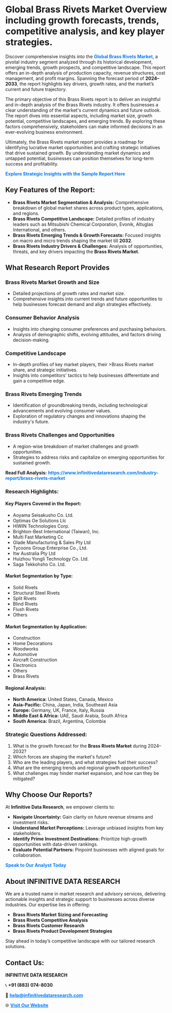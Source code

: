 <h1>Global Brass Rivets Market Overview including growth forecasts, trends, competitive analysis, and key player strategies.</h1>
<p>
Discover comprehensive insights into the 
<a href="https://www.infinitivedataresearch.com/industry-report/brass-rivets-market" rel="dofollow" style="color: #007BFF; text-decoration: none;"><strong>Global Brass Rivets Market</strong></a>, a pivotal industry segment analyzed through its historical development, emerging trends, growth prospects, and competitive landscape. This report offers an in-depth analysis of production capacity, revenue structures, cost management, and profit margins. Spanning the forecast period of <strong>2024–2033</strong>, the report highlights key drivers, growth rates, and the market’s current and future trajectory.
</p>
<p>
The primary objective of this Brass Rivets report is to deliver an insightful and in-depth analysis of the Brass Rivets industry. It offers businesses a clear understanding of the market's current dynamics and future outlook. The report dives into essential aspects, including market size, growth potential, competitive landscapes, and emerging trends. By exploring these factors comprehensively, stakeholders can make informed decisions in an ever-evolving business environment.
</p>
<p>
Ultimately, the Brass Rivets market report provides a roadmap for identifying lucrative market opportunities and crafting strategic initiatives that drive sustained growth. By understanding market dynamics and untapped potential, businesses can position themselves for long-term success and profitability.
</p>
<p>
<a href="https://www.infinitivedataresearch.com/request-sample/reportId=103261" style="color: #007BFF; text-decoration: none;"><strong>Explore Strategic Insights with the Sample Report Here</strong></a>
</p>

<h2>Key Features of the Report:</h2>
<ul>
<li><strong>Brass Rivets Market Segmentation & Analysis:</strong> Comprehensive breakdown of global market shares across product types, applications, and regions.</li>
<li><strong>Brass Rivets Competitive Landscape:</strong> Detailed profiles of industry leaders such as Mitsubishi Chemical Corporation, Evonik, Altuglas International, and others.</li>
<li><strong>Brass Rivets Emerging Trends & Growth Forecasts:</strong> Focused insights on macro and micro trends shaping the market till <strong>2032</strong>.</li>
<li><strong>Brass Rivets Industry Drivers & Challenges:</strong> Analysis of opportunities, threats, and key drivers impacting the <strong>Brass Rivets Market</strong>.</li>
</ul>

<h2>What Research Report Provides</h2>
<h3>Brass Rivets Market Growth and Size</h3>
<ul>
<li>Detailed projections of growth rates and market size.</li>
<li>Comprehensive insights into current trends and future opportunities to help businesses forecast demand and align strategies effectively.</li>
</ul>

<h3>Consumer Behavior Analysis</h3>
<ul>
<li>Insights into changing consumer preferences and purchasing behaviors.</li>
<li>Analysis of demographic shifts, evolving attitudes, and factors driving decision-making.</li>
</ul>

<h3>Competitive Landscape</h3>
<ul>
<li>In-depth profiles of key market players, their >Brass Rivets market share, and strategic initiatives.</li>
<li>Insights into competitors' tactics to help businesses differentiate and gain a competitive edge.</li>
</ul>

<h3>Brass Rivets Emerging Trends</h3>
<ul>
<li>Identification of groundbreaking trends, including technological advancements and evolving consumer values.</li>
<li>Exploration of regulatory changes and innovations shaping the industry's future.</li>
</ul>

<h3>Brass Rivets Challenges and Opportunities</h3>
<ul>
<li>A region-wise breakdown of market challenges and growth opportunities.</li>
<li>Strategies to address risks and capitalize on emerging opportunities for sustained growth.</li>
</ul>
<p><strong>Read Full Analysis:</strong> <a href="https://www.infinitivedataresearch.com/industry-report/brass-rivets-market" rel="dofollow" style="color: #007BFF; text-decoration: none;"><strong>https://www.infinitivedataresearch.com/industry-report/brass-rivets-market</strong></a></p>
<h3>Research Highlights:</h3>
<h4>Key Players Covered in the Report:</h4>
<ul><li>Aoyama Seisakusho Co. Ltd.</li><li>Optimas Oe Solutions Llc</li><li>HIWIN Technologies Corp.</li><li>Brighton-Best International (Taiwan), Inc.</li><li>Multi Fast Marketing Cc</li><li>Glade Manufacturing &amp; Sales Pty Ltd</li><li>Tycoons Group Enterprise Co., Ltd.</li><li>Itw Australia Pty Ltd</li><li>Huizhou Yongli Technology Co. Ltd.</li><li>Saga Tekkohsho Co. Ltd.</li></ul>
<h4>Market Segmentation by Type:</h4>
<ul><li>Solid Rivets</li><li>Structural Steel Rivets</li><li>Split Rivets</li><li>Blind Rivets</li><li>Flush Rivets</li><li>Others</li></ul>
<h4>Market Segmentation by Application:</h4>
<ul><li>Construction</li><li>Home Decorations</li><li>Woodworks</li><li>Automotive</li><li>Aircraft Construction</li><li>Electronics</li><li>Others</li><li>Brass Rivets</li></ul>

<h4>Regional Analysis:</h4>
<ul>
<li><strong>North America:</strong> United States, Canada, Mexico</li>
<li><strong>Asia-Pacific:</strong> China, Japan, India, Southeast Asia</li>
<li><strong>Europe:</strong> Germany, UK, France, Italy, Russia</li>
<li><strong>Middle East & Africa:</strong> UAE, Saudi Arabia, South Africa</li>
<li><strong>South America:</strong> Brazil, Argentina, Colombia</li>
</ul>

<h3>Strategic Questions Addressed:</h3>
<ol>
<li>What is the growth forecast for the <strong>Brass Rivets Market</strong> during 2024–2032?</li>
<li>Which forces are shaping the market's future?</li>
<li>Who are the leading players, and what strategies fuel their success?</li>
<li>What are the emerging trends and regional growth opportunities?</li>
<li>What challenges may hinder market expansion, and how can they be mitigated?</li>
</ol>

<h2>Why Choose Our Reports?</h2>
<p>At <strong>Infinitive Data Research</strong>, we empower clients to:</p>
<ul>
<li><strong>Navigate Uncertainty:</strong> Gain clarity on future revenue streams and investment risks.</li>
<li><strong>Understand Market Perceptions:</strong> Leverage unbiased insights from key stakeholders.</li>
<li><strong>Identify Prime Investment Destinations:</strong> Prioritize high-growth opportunities with data-driven rankings.</li>
<li><strong>Evaluate Potential Partners:</strong> Pinpoint businesses with aligned goals for collaboration.</li>
</ul>
<p><a href="https://www.infinitivedataresearch.com/industry-report/brass-rivets-market" rel="dofollow" style="color: #007BFF; text-decoration: none;"><strong>Speak to Our Analyst Today</strong></a></p>

<h2>About INFINITIVE DATA RESEARCH</h2>
<p>We are a trusted name in market research and advisory services, delivering actionable insights and strategic support to businesses across diverse industries. Our expertise lies in offering:</p>
<ul>
<li><strong>Brass Rivets Market Sizing and Forecasting</strong></li>
<li><strong>Brass Rivets Competitive Analysis</strong></li>
<li><strong>Brass Rivets Customer Research</strong></li>
<li><strong>Brass Rivets Product Development Strategies</strong></li>
</ul>
<p>Stay ahead in today’s competitive landscape with our tailored research solutions.</p>

<h2>Contact Us:</h2>
<p><strong>INFINITIVE DATA RESEARCH</strong></p>
<p>📞 <strong>+91 (883) 074-8030</strong></p>
<p>📧 <strong><a href="mailto:help@infinitivedataresearch.com" style="color: #007BFF;">help@infinitivedataresearch.com</a></strong></p>
<p>🌐 <strong><a href="https://www.infinitivedataresearch.com" rel="dofollow" style="color: #007BFF;">Visit Our Website</a></strong></p>